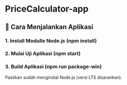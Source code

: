 ﻿# PriceCalculator-app

## 🚀 Cara Menjalankan Aplikasi

### 1. Install Modulle Node.js (npm install)
### 2. Mulai Uji Aplikasi (npm start)
### 3. Build Aplikasi (npm run package-win)



Pastikan sudah menginstal Node.js (versi LTS disarankan).
